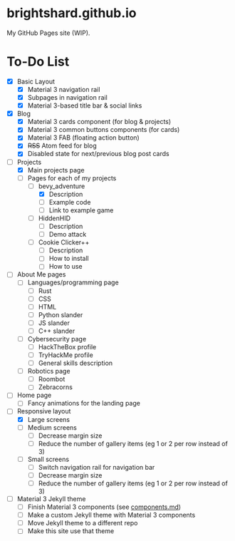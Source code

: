 # brightshard.github.io
My GitHub Pages site (WIP).

# To-Do List
- [x] Basic Layout
  - [x] Material 3 navigation rail
  - [x] Subpages in navigation rail
  - [x] Material 3-based title bar & social links
- [x] Blog
  - [x] Material 3 cards component (for blog & projects)
  - [x] Material 3 common buttons components (for cards)
  - [x] Material 3 FAB (floating action button)
  - [x] ~~RSS~~ Atom feed for blog
  - [x] Disabled state for next/previous blog post cards
- [ ] Projects
  - [x] Main projects page
  - [ ] Pages for each of my projects
    - [ ] bevy_adventure
      - [x] Description
      - [ ] Example code
      - [ ] Link to example game
    - [ ] HiddenHID
      - [ ] Description
      - [ ] Demo attack
    - [ ] Cookie Clicker++
      - [ ] Description
      - [ ] How to install
      - [ ] How to use
- [ ] About Me pages
  - [ ] Languages/programming page
    - [ ] Rust
    - [ ] CSS
    - [ ] HTML
    - [ ] Python slander
    - [ ] JS slander
    - [ ] C++ slander
  - [ ] Cybersecurity page
    - [ ] HackTheBox profile
    - [ ] TryHackMe profile
    - [ ] General skills description
  - [ ] Robotics page
    - [ ] Roombot
    - [ ] Zebracorns
- [ ] Home page
  - [ ] Fancy animations for the landing page
- [ ] Responsive layout
  - [x] Large screens
  - [ ] Medium screens
    - [ ] Decrease margin size
    - [ ] Reduce the number of gallery items (eg 1 or 2 per row instead of 3)
  - [ ] Small screens
    - [ ] Switch navigation rail for navigation bar
    - [ ] Decrease margin size
    - [ ] Reduce the number of gallery items (eg 1 or 2 per row instead of 3)
- [ ] Material 3 Jekyll theme
  - [ ] Finish Material 3 components (see [components.md](components.md))
  - [ ] Make a custom Jekyll theme with Material 3 components
  - [ ] Move Jekyll theme to a different repo
  - [ ] Make this site use that theme
